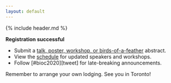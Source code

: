```yaml
---
layout: default
---
```


{% include header.md %}

**Registration successful**

- Submit a [talk, poster, workshop, or birds-of-a-feather][2] abstract.
- View the [schedule][1] for updated speakers and workshops.
- Follow [#bioc2020][tweet] for late-breaking announcements.

Remember to arrange your own lodging. See you in Toronto!

[1]: ./schedule
[2]: ./call-for-abstracts
